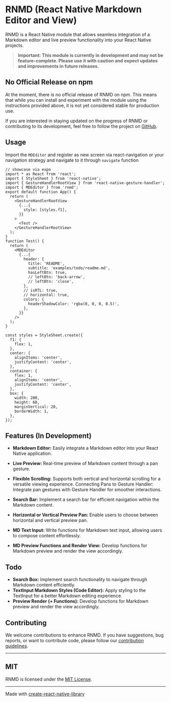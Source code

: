 # RNMD (React Native Markdown Editor and View)

RNMD is a React Native module that allows seamless integration of a Markdown editor and live preview functionality into your React Native projects.

> **Important: This module is currently in development and may not be feature-complete. Please use it with caution and expect updates and improvements in future releases.**

<!-- ## Installation

```bash
npm install rnmd
# or yarn
yarn add rnmd
# or bun
bun add rnmd
``` -->

## No Official Release on npm

At the moment, there is no official release of RNMD on npm. This means that while you can install and experiment with the module using the instructions provided above, it is not yet considered stable for production use.

If you are interested in staying updated on the progress of RNMD or contributing to its development, feel free to follow the project on [GitHub](https://github.com/ilz5753/rnmd).

## Usage

Import the `MDEditor` and register as new screen via react-navigation or your navigation strategy and navigate to it through `navigate` function

```tsx
// showcase via expo
import * as React from 'react';
import { StyleSheet } from 'react-native';
import { GestureHandlerRootView } from 'react-native-gesture-handler';
import { MDEditor } from 'rnmd';
export default function App() {
  return (
    <GestureHandlerRootView
      {...{
        style: [styles.f1],
      }}
    >
      <Test />
    </GestureHandlerRootView>
  );
}
function Test() {
  return (
    <MDEditor
      {...{
        header: {
          title: 'README',
          subtitle: 'examples/todo/readme.md',
          hasLeftBtn: true,
          // leftBtn: 'back-arrow',
          // leftBtn: 'close',
        },
        // isRTL: true,
        // horizontal: true,
        colors: {
          headerShadowColor: 'rgba(0, 0, 0, 0.5)',
        },
      }}
    />
  );
}

const styles = StyleSheet.create({
  f1: {
    flex: 1,
  },
  center: {
    alignItems: 'center',
    justifyContent: 'center',
  },
  container: {
    flex: 1,
    alignItems: 'center',
    justifyContent: 'center',
  },
  box: {
    width: 200,
    height: 60,
    marginVertical: 20,
    borderWidth: 1,
  },
});
```

## Features (In Development)

- **Markdown Editor:** Easily integrate a Markdown editor into your React Native application.
- **Live Preview:** Real-time preview of Markdown content through a pan gesture.

- **Flexible Scrolling:** Supports both vertical and horizontal scrolling for a versatile viewing experience.
  Connecting Pans to Gesture Handler: Integrate pan gestures with Gesture Handler for smoother interactions.

- **Search Bar:** Implement a search bar for efficient navigation within the Markdown content.

- **Horizontal or Vertical Preview Pan:** Enable users to choose between horizontal and vertical preview pan.

- **MD Text Input:** Write functions for Markdown text input, allowing users to compose content effortlessly.

- **MD Preview Functions and Render View:** Develop functions for Markdown preview and render the view accordingly.

## Todo

- **Search Box:** Implement search functionality to navigate through Markdown content efficiently.
- **TextInput Markdown Styles (Code Editor):** Apply styling to the TextInput for a better Markdown editing experience.
- **Preview Render (+ Functions):** Develop functions for Markdown preview and render the view accordingly.

## Contributing

We welcome contributions to enhance RNMD. If you have suggestions, bug reports, or want to contribute code, please follow our [contribution guidelines](./CONTRIBUTING.md).

---

## MIT

RNMD is licensed under the [MIT License](./LICENSE).

---

Made with [create-react-native-library](https://github.com/callstack/react-native-builder-bob)
